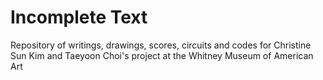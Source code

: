 # Incomplete Text

Repository of writings, drawings, scores, circuits and codes for Christine Sun Kim and Taeyoon Choi's project at the Whitney Museum of American Art
